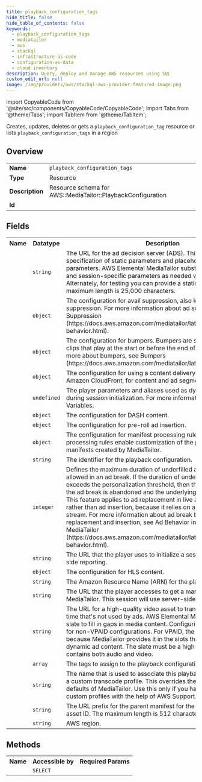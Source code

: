 ```yaml
---
title: playback_configuration_tags
hide_title: false
hide_table_of_contents: false
keywords:
  - playback_configuration_tags
  - mediatailor
  - aws
  - stackql
  - infrastructure-as-code
  - configuration-as-data
  - cloud inventory
description: Query, deploy and manage AWS resources using SQL
custom_edit_url: null
image: /img/providers/aws/stackql-aws-provider-featured-image.png
---
```


import CopyableCode from '@site/src/components/CopyableCode/CopyableCode';
import Tabs from '@theme/Tabs';
import TabItem from '@theme/TabItem';

Creates, updates, deletes or gets a <code>playback_configuration_tag</code> resource or lists <code>playback_configuration_tags</code> in a region

## Overview
<table><tbody>
<tr><td><b>Name</b></td><td><code>playback_configuration_tags</code></td></tr>
<tr><td><b>Type</b></td><td>Resource</td></tr>
<tr><td><b>Description</b></td><td>Resource schema for AWS::MediaTailor::PlaybackConfiguration</td></tr>
<tr><td><b>Id</b></td><td><CopyableCode code="aws.mediatailor.playback_configuration_tags" /></td></tr>
</tbody></table>

## Fields
<table><tbody><tr><th>Name</th><th>Datatype</th><th>Description</th></tr><tr><td><CopyableCode code="ad_decision_server_url" /></td><td><code>string</code></td><td>The URL for the ad decision server (ADS). This includes the specification of static parameters and placeholders for dynamic parameters. AWS Elemental MediaTailor substitutes player-specific and session-specific parameters as needed when calling the ADS. Alternately, for testing you can provide a static VAST URL. The maximum length is 25,000 characters.</td></tr>
<tr><td><CopyableCode code="avail_suppression" /></td><td><code>object</code></td><td>The configuration for avail suppression, also known as ad suppression. For more information about ad suppression, see Ad Suppression (https://docs.aws.amazon.com/mediatailor/latest/ug/ad-behavior.html).</td></tr>
<tr><td><CopyableCode code="bumper" /></td><td><code>object</code></td><td>The configuration for bumpers. Bumpers are short audio or video clips that play at the start or before the end of an ad break. To learn more about bumpers, see Bumpers (https://docs.aws.amazon.com/mediatailor/latest/ug/bumpers.html).</td></tr>
<tr><td><CopyableCode code="cdn_configuration" /></td><td><code>object</code></td><td>The configuration for using a content delivery network (CDN), like Amazon CloudFront, for content and ad segment management.</td></tr>
<tr><td><CopyableCode code="configuration_aliases" /></td><td><code>undefined</code></td><td>The player parameters and aliases used as dynamic variables during session initialization. For more information, see Domain Variables.</td></tr>
<tr><td><CopyableCode code="dash_configuration" /></td><td><code>object</code></td><td>The configuration for DASH content.</td></tr>
<tr><td><CopyableCode code="live_pre_roll_configuration" /></td><td><code>object</code></td><td>The configuration for pre-roll ad insertion.</td></tr>
<tr><td><CopyableCode code="manifest_processing_rules" /></td><td><code>object</code></td><td>The configuration for manifest processing rules. Manifest processing rules enable customization of the personalized manifests created by MediaTailor.</td></tr>
<tr><td><CopyableCode code="name" /></td><td><code>string</code></td><td>The identifier for the playback configuration.</td></tr>
<tr><td><CopyableCode code="personalization_threshold_seconds" /></td><td><code>integer</code></td><td>Defines the maximum duration of underfilled ad time (in seconds) allowed in an ad break. If the duration of underfilled ad time exceeds the personalization threshold, then the personalization of the ad break is abandoned and the underlying content is shown. This feature applies to ad replacement in live and VOD streams, rather than ad insertion, because it relies on an underlying content stream. For more information about ad break behavior, including ad replacement and insertion, see Ad Behavior in AWS Elemental MediaTailor (https://docs.aws.amazon.com/mediatailor/latest/ug/ad-behavior.html).</td></tr>
<tr><td><CopyableCode code="session_initialization_endpoint_prefix" /></td><td><code>string</code></td><td>The URL that the player uses to initialize a session that uses client-side reporting.</td></tr>
<tr><td><CopyableCode code="hls_configuration" /></td><td><code>object</code></td><td>The configuration for HLS content.</td></tr>
<tr><td><CopyableCode code="playback_configuration_arn" /></td><td><code>string</code></td><td>The Amazon Resource Name (ARN) for the playback configuration.</td></tr>
<tr><td><CopyableCode code="playback_endpoint_prefix" /></td><td><code>string</code></td><td>The URL that the player accesses to get a manifest from MediaTailor. This session will use server-side reporting.</td></tr>
<tr><td><CopyableCode code="slate_ad_url" /></td><td><code>string</code></td><td>The URL for a high-quality video asset to transcode and use to fill in time that's not used by ads. AWS Elemental MediaTailor shows the slate to fill in gaps in media content. Configuring the slate is optional for non-VPAID configurations. For VPAID, the slate is required because MediaTailor provides it in the slots that are designated for dynamic ad content. The slate must be a high-quality asset that contains both audio and video.</td></tr>
<tr><td><CopyableCode code="tags" /></td><td><code>array</code></td><td>The tags to assign to the playback configuration.</td></tr>
<tr><td><CopyableCode code="transcode_profile_name" /></td><td><code>string</code></td><td>The name that is used to associate this playback configuration with a custom transcode profile. This overrides the dynamic transcoding defaults of MediaTailor. Use this only if you have already set up custom profiles with the help of AWS Support.</td></tr>
<tr><td><CopyableCode code="video_content_source_url" /></td><td><code>string</code></td><td>The URL prefix for the parent manifest for the stream, minus the asset ID. The maximum length is 512 characters.</td></tr>
<tr><td><CopyableCode code="region" /></td><td><code>string</code></td><td>AWS region.</td></tr>
</tbody></table>

## Methods

<table><tbody>
  <tr>
    <th>Name</th>
    <th>Accessible by</th>
    <th>Required Params</th>
  </tr>
  <tr>
    <td><CopyableCode code="view" /></td>
    <td><code>SELECT</code></td>
    <td><CopyableCode code="region" /></td>
  </tr>
</tbody></table>








